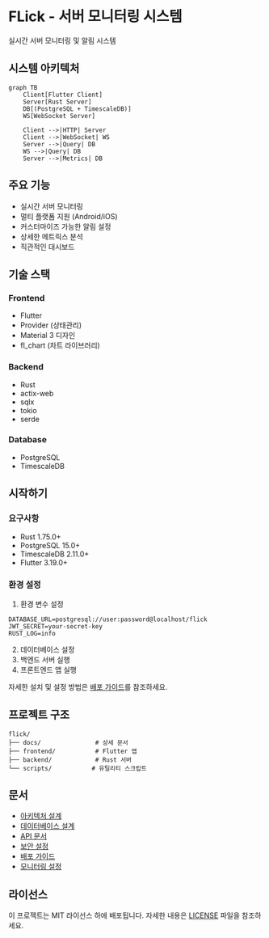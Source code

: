 # FLick - 서버 모니터링 시스템

실시간 서버 모니터링 및 알림 시스템

## 시스템 아키텍처

```mermaid
graph TB
    Client[Flutter Client]
    Server[Rust Server]
    DB[(PostgreSQL + TimescaleDB)]
    WS[WebSocket Server]
    
    Client -->|HTTP| Server
    Client -->|WebSocket| WS
    Server -->|Query| DB
    WS -->|Query| DB
    Server -->|Metrics| DB
```

## 주요 기능

- 실시간 서버 모니터링
- 멀티 플랫폼 지원 (Android/iOS)
- 커스터마이즈 가능한 알림 설정
- 상세한 메트릭스 분석
- 직관적인 대시보드

## 기술 스택

### Frontend
- Flutter
- Provider (상태관리)
- Material 3 디자인
- fl_chart (차트 라이브러리)

### Backend
- Rust
- actix-web
- sqlx
- tokio
- serde

### Database
- PostgreSQL
- TimescaleDB

## 시작하기

### 요구사항

- Rust 1.75.0+
- PostgreSQL 15.0+
- TimescaleDB 2.11.0+
- Flutter 3.19.0+

### 환경 설정

1. 환경 변수 설정
```env
DATABASE_URL=postgresql://user:password@localhost/flick
JWT_SECRET=your-secret-key
RUST_LOG=info
```

2. 데이터베이스 설정
3. 백엔드 서버 실행
4. 프론트엔드 앱 실행

자세한 설치 및 설정 방법은 [배포 가이드](docs/deployment.md)를 참조하세요.

## 프로젝트 구조

```
flick/
├── docs/               # 상세 문서
├── frontend/           # Flutter 앱
├── backend/            # Rust 서버
└── scripts/           # 유틸리티 스크립트
```

## 문서

- [아키텍처 설계](docs/architecture.md)
- [데이터베이스 설계](docs/database.md)
- [API 문서](docs/api.md)
- [보안 설정](docs/security.md)
- [배포 가이드](docs/deployment.md)
- [모니터링 설정](docs/monitoring.md)

## 라이선스

이 프로젝트는 MIT 라이선스 하에 배포됩니다. 자세한 내용은 [LICENSE](LICENSE) 파일을 참조하세요.